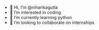 - 👋 Hi, I’m @niharikagutla
- 👀 I’m interested in coding
- 🌱 I’m currently learning python
- 💞️ I’m looking to collaborate on internships

<!---
niharikagutla/niharikagutla is a ✨ special ✨ repository because its `README.md` (this file) appears on your GitHub profile.
You can click the Preview link to take a look at your changes.
--->

